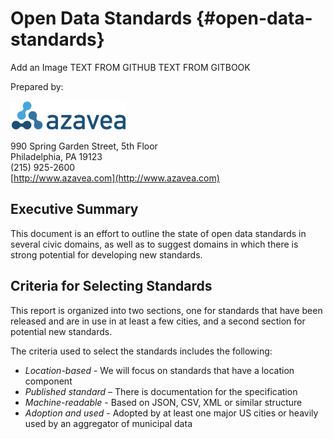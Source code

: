 # Open Data Standards {#open-data-standards}

Add an Image
TEXT FROM GITHUB
TEXT FROM GITBOOK

Prepared by:

![](images/azavea_trans_sm.png)

990 Spring Garden Street, 5th Floor<br>
Philadelphia, PA 19123<br>
(215) 925-2600<br>
[http://www.azavea.com](http://www.azavea.com)<br>


## Executive Summary
This document is an effort to outline the state of open data standards in several civic domains, as well as to suggest domains in which there is strong potential for developing new standards.

## Criteria for Selecting Standards
This report is organized into two sections, one for standards that have been released and are in use in at least a few cities, and a second section for potential new standards.

The criteria used to select the standards includes the following:

*   *Location-based* - We will focus on standards that have a location component
*   *Published standard* – There is documentation for the specification
*   *Machine-readable* - Based on JSON, CSV, XML or similar structure
*   *Adoption and used* - Adopted by at least one major US cities or heavily used by an aggregator of municipal data
